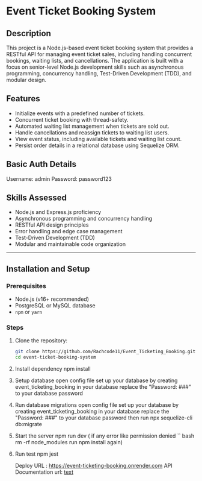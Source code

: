 # Event Ticket Booking System

## Description


This project is a Node.js-based event ticket booking system that provides a RESTful API for managing event ticket sales, including handling concurrent bookings, waiting lists, and cancellations. The application is built with a focus on senior-level Node.js development skills such as asynchronous programming, concurrency handling, Test-Driven Development (TDD), and modular design.

## Features

- Initialize events with a predefined number of tickets.
- Concurrent ticket booking with thread-safety.
- Automated waiting list management when tickets are sold out.
- Handle cancellations and reassign tickets to waiting list users.
- View event status, including available tickets and waiting list count.
- Persist order details in a relational database using Sequelize ORM.

## Basic Auth Details
   Username: admin
   Password: password123

   
## Skills Assessed

- Node.js and Express.js proficiency
- Asynchronous programming and concurrency handling
- RESTful API design principles
- Error handling and edge case management
- Test-Driven Development (TDD)
- Modular and maintainable code organization

---

## Installation and Setup

### Prerequisites

- Node.js (v16+ recommended)
- PostgreSQL or MySQL database
- `npm` or `yarn`

### Steps

1. Clone the repository:
   ```bash
   git clone https://github.com/Rachcode11/Event_Ticketing_Booking.git
   cd event-ticket-booking-system

2. Install dependency
    npm install
   
4. Setup database
      open config file
      set up your database by creating event_ticketing_booking in your database
         replace the "Password: ###" to your database password

5. Run database migrations
   open config file
      set up your database by creating event_ticketing_booking in your database
         replace the "Password: ###" to your database password
   then run npx sequelize-cli db:migrate

6. Start the server
    npm run dev ( if any error like permission denied 
   `` bash
      rm -rf node_modules
      run npm install again)

7. Run test
    npm jest

   Deploy URL : https://event-ticketing-booking.onrender.com
    API Documentation
        url: [text](https://documenter.getpostman.com/view/24179938/2sAYHwJQ41)

